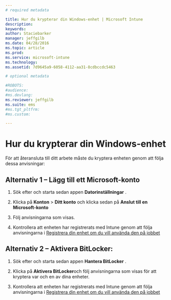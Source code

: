 ```yaml
---
# required metadata

title: Hur du krypterar din Windows-enhet | Microsoft Intune
description:
keywords:
author: Staciebarker
manager: jeffgilb
ms.date: 04/28/2016
ms.topic: article
ms.prod:
ms.service: microsoft-intune
ms.technology:
ms.assetid: 7d9645a9-6058-4112-aa31-8cdbccdc5463

# optional metadata

#ROBOTS:
#audience:
#ms.devlang:
ms.reviewer: jeffgilb
ms.suite: ems
#ms.tgt_pltfrm:
#ms.custom:

---
```


# Hur du krypterar din Windows-enhet
För att återansluta till ditt arbete måste du kryptera enheten genom att följa dessa anvisningar:

## Alternativ 1 – Lägg till ett Microsoft-konto

1.  Sök efter och starta sedan appen **Datorinställningar** .

2.  Klicka på **Konton** &gt; **Ditt konto** och klicka sedan på **Anslut till en Microsoft-konto**

3.  Följ anvisningarna som visas.

4.  Kontrollera att enheten har registrerats med Intune genom att följa anvisningarna i [Registrera din enhet om du vill använda den på jobbet](http://go.microsoft.com/fwlink/?LinkId=519071)

## Alternativ 2 – Aktivera BitLocker:

1.  Sök efter och starta sedan appen **Hantera BitLocker** .

2.  Klicka på **Aktivera BitLocker**och följ anvisningarna som visas för att kryptera var och en av dina enheter.

3.  Kontrollera att enheten har registrerats med Intune genom att följa anvisningarna i [Registrera din enhet om du vill använda den på jobbet](http://go.microsoft.com/fwlink/?LinkId=519071)



<!--HONumber=May16_HO2-->


